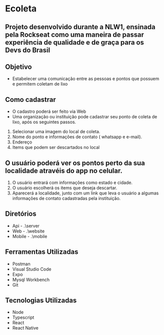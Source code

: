  # Ecoleta 
  ## Projeto desenvolvido durante a NLW1, ensinada pela Rockseat como uma maneira de passar experiência de qualidade e de graça para os Devs do Brasil
 ## Objetivo 
 - Estabelecer uma comunicação entre as pessoas e pontos que possuem e permitem coletam de lixo

 ## Como cadastrar 
 - O cadastro poderá ser feito via Web 
 - Uma organização ou instituição pode cadastrar seu ponto de coleta de lixo, após os seguintes passos.
  1. Selecionar uma imagem do local de coleta.
  2. Nome do ponto e informações de contato ( whatsapp e e-mail).
  3. Endereço 
  4. Items que podem ser descartados no local
  
  ## O usuário poderá ver os pontos perto da sua localidade atravéis do app no celular.
   1. O usuário entrará com informações como estado e cidade.
   2. O usuário escolherá os items que deseja descartar.
   3. Aparecerá a localidade, junto com um link que leva o usuário a algumas informações de contato cadastradas pela instituição.
  
  ## Diretórios
  - Api - .\server
  - Web - .\website
  - Mobile - .\mobile
  
  ## Ferramentas Utilizadas
  - Postman 
  - Visual Studio Code
  - Expo
  - Mysql Workbench
  - Git


## Tecnologias Utilizadas
- Node
- Typescript
- React
- React Native
